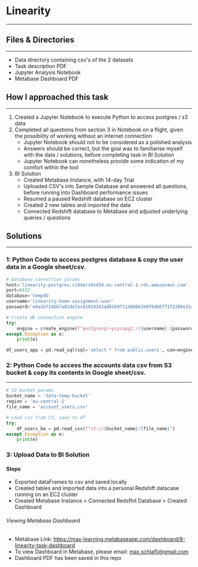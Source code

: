 # Linearity
---

## Files & Directories
---

- Data directory containing csv's of the 2 datasets
- Task description PDF
- Jupyter Analysis Notebook
- Metabase Dashboard PDF

## How I approached this task
---
1. Created a Jupyter Notebook to execute Python to access postgres / s3 data
2. Completed all questions from section 3 in Notebook on a flight, given the possibility of working without an internet connection
    - Jupyter Notebook should not to be considered as a polished analysis
    - Answers should be correct, but the goal was to familiarise myself with the data / solutions, before completing task in BI Solution
    - Jupyter Notebook can nonetheless provide some indication of my comfort within the tool
3. BI Solution
    - Created Metabase Instance, with 14-day Trial
    - Uploaded CSV's into Sample Database and answered all questions, before running into Dashboard performance issues
    - Resumed a paused Redshift database on EC2 cluster
    - Created 2 new tables and imported the data
    - Connected Redshift database to Metabase and adjusted underlying queries / questions

## Solutions
---
### 1: Python Code  to access postgres database & copy the user data in a Google sheet/csv.
```python
# Database connection params
host='linearity-postgres.ci4darskkd34.eu-central-1.rds.amazonaws.com'
port=5432
database='tempdb'
username='linearity-home-assignment-user'
password='e0a1bf24bb7a81de7ac81834343ad6169711366863e0f6d66f71f2280e314668'

# Create db connection engine
try:
    engine = create_engine(f"postgresql+psycopg2://{username}:{password}@{host}:{port}/{database}")
except Exception as e:
    print(e)

df_users_app = pd.read_sql(sql='select * from public.users', con=engine)
```

### 2: Python Code to access the accounts data csv from S3 bucket & copy its contents in Google sheet/csv.
---
```python
# S3 bucket params
bucket_name = 'data-temp-bucket'
region = 'eu-central-1'
file_name = 'account_users.csv'

# Load csv from S3, save to df
try:
    df_users_be = pd.read_csv(f"s3://{bucket_name}/{file_name}")
except Exception as e:
    print(e)
```

### 3: Upload Data to BI Solution

#### Steps
- Exported dataFrames to csv and saved locally
- Created tables and imported data into a personal Redshift datacase running on an EC2 cluster
- Created Metabase Instance > Connected Redsfhit Database > Created Dashboard

###### Viewing Metabase Dashboard
- Metabase Link: https://max-learning.metabaseapp.com/dashboard/8-linearity-task-dashboard
- To view Dashboard in Metabase, please email: max.schlafli@gmail.com
- Dashboard PDF has been saved in this repo
  
